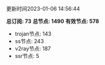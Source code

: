 更新时间2023-01-06 14:56:44

**总订阅: 73**
**总节点: 1490**
**有效节点: 578**
- trojan节点: 143
- ss节点: 243
- v2ray节点: 187
- ssr节点: 5
